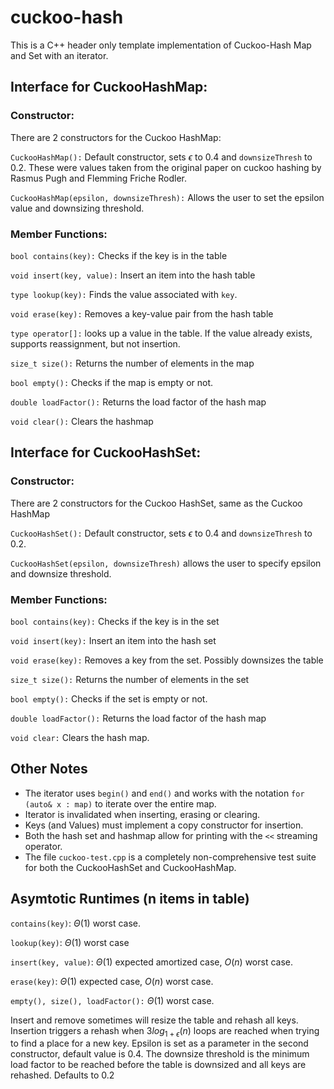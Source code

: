 # cuckoo-hash
This is a C++ header only template implementation of Cuckoo-Hash Map and Set with an iterator. 

## Interface for CuckooHashMap: 

### Constructor:

There are 2 constructors for the Cuckoo HashMap:

`CuckooHashMap():` Default constructor, sets $\epsilon$ to 0.4 and `downsizeThresh` to 0.2. These were values taken from the original paper on cuckoo hashing by Rasmus Pugh and Flemming Friche Rodler.

`CuckooHashMap(epsilon, downsizeThresh):` Allows the user to set the epsilon value and downsizing threshold. 

### Member Functions:

`bool contains(key):` Checks if the key is in the table

`void insert(key, value):` Insert an item into the hash table

`type lookup(key):` Finds the value associated with `key`. 

`void erase(key):` Removes a key-value pair from the hash table

`type operator[]:` looks up a value in the table. If the value already exists, supports reassignment, but not insertion. 

`size_t size():` Returns the number of elements in the map

`bool empty():` Checks if the map is empty or not. 

`double loadFactor():` Returns the load factor of the hash map

`void clear():` Clears the hashmap


## Interface for CuckooHashSet:

### Constructor:
There are 2 constructors for the Cuckoo HashSet, same as the Cuckoo HashMap

`CuckooHashSet():` Default constructor, sets $\epsilon$ to 0.4 and `downsizeThresh` to 0.2. 

`CuckooHashSet(epsilon, downsizeThresh)` allows the user to specify epsilon and downsize threshold. 

### Member Functions: 

`bool contains(key):` Checks if the key is in the set

`void insert(key):` Insert an item into the hash set

`void erase(key):` Removes a key from the set. Possibly downsizes the table

`size_t size():` Returns the number of elements in the set

`bool empty():` Checks if the set is empty or not. 

`double loadFactor():` Returns the load factor of the hash map

`void clear:` Clears the hash map. 

## Other Notes

- The iterator uses `begin()` and `end()` and works with the notation `for (auto& x : map)` to iterate over the entire map. 
- Iterator is invalidated when inserting, erasing or clearing. 
- Keys (and Values) must implement a copy constructor for insertion. 
- Both the hash set and hashmap allow for printing with the `<<` streaming operator. 
- The file `cuckoo-test.cpp` is a completely non-comprehensive test suite for both the CuckooHashSet and CuckooHashMap. 

## Asymtotic Runtimes (n items in table)

`contains(key)`: $\Theta(1)$ worst case. 

`lookup(key)`: $\Theta(1)$ worst case

`insert(key, value)`: $\Theta(1)$ expected amortized case, $O(n)$ worst case. 

`erase(key)`: $\Theta(1)$ expected case, $O(n)$ worst case. 

`empty(), size(), loadFactor():` $\Theta(1)$ worst case.

Insert and remove sometimes will resize the table and rehash all keys. Insertion triggers a rehash when $3 log_{1+\epsilon}(n)$ loops are reached when trying to find a place for a new key. Epsilon is set as a parameter in the second constructor, default value is 0.4. The downsize threshold is the minimum load factor to be reached before the table is downsized and all keys are rehashed. Defaults to 0.2 




